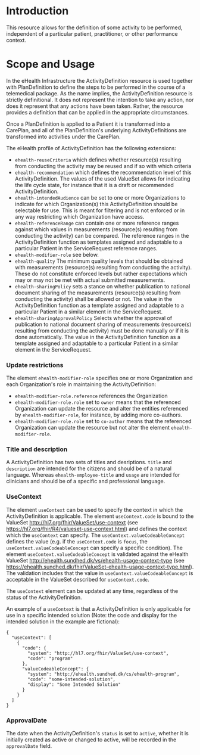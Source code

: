# Introduction
This resource allows for the definition of some activity to be performed, independent of a particular patient,
 practitioner, or other performance context.

# Scope and Usage
In the eHealth Infrastructure the ActivityDefinition resource is used together with PlanDefinition 
to define the steps to be performed in the course of a telemedical package. As the name implies,
 the ActivityDefinition resource is strictly definitional. It does not represent the intention to 
 take any action, nor does it represent that any actions have been taken. Rather, the resource 
 provides a definition that can be applied in the appropriate circumstances. 

Once a PlanDefinition is applied to a Patient it is transformed into a CarePlan, and all of the
 PlanDefinition's underlying ActivityDefinitions are transformed into activities under the CarePlan.

The eHealth profile of ActivityDefinition has the following extensions:
* `ehealth-reuseCriteria` which defines whether resource(s) resulting from conducting the activity may
be reused and if so with which criteria
* `ehealth-recommendation` which defines the recommendation level of this ActivityDefinition. The values
of the used ValueSet allows for indicating the life cycle state, for instance that it is a draft or recommended 
ActivityDefinition.
* `ehealth-intendedAudience` can be set to one or more Organizations to indicate for which Organization(s) 
this ActivityDefinition should be selectable for use. This is meant for filtering and is not enforced or
in any way restricting which Organization have access.
* `ehealth-referenceRange` can contain one or more reference ranges against which values in measurements (resource(s)
 resulting from conducting the activity) can be compared. The reference ranges in the ActivityDefinition function as templates
assigned and adaptable to a particular Patient in the ServiceRequest reference ranges.
* `ehealth-modifier-role` see below.
* `ehealth-quality` The minimum quality levels that should be obtained with measurements (resource(s) resulting
from conducting the activity). These do not constitute enforced levels but rather expectations which
may or may not be met with actual submitted measurements.
* `ehealth-sharingPolicy` sets a stance on whether publication to national document sharing
of the measurements (resource(s) resulting
from conducting the activity) shall be allowed or not. The value in the ActivityDefinition
function as a template assigned and adaptable to a particular Patient in a similar element in the
 ServiceRequest.
* `ehealth-sharingApprovalPolicy` Selects whether the approval of publication to national document sharing 
of measurements (resource(s) resulting from conducting the activity) must be done manually or if it is done automatically. 
The value in the ActivityDefinition function as a template assigned and adaptable to a particular Patient in a similar element in the 
ServiceRequest.

### Update restrictions
The element `ehealth-modifier-role` specifies one or more Organization and each Organization's role in maintaining
the ActivityDefinition:
 
 * `ehealth-modifier-role.reference` references the Organization
 * `ehealth-modifier-role.role` set to `owner` means that the referenced Organization can update the resource 
 and alter the entities referenced by `ehealth-modifier-role`, for instance, by adding more co-authors.
 * `ehealth-modifier-role.role` set to `co-author` means that the referenced Organization can update the resource
  but not alter the element `ehealth-modifier-role`.

### Title and description
A ActivityDefinition has two sets of titles and desriptions. `title` and `description` are intended for the citizens and should be of a natural language. Whereas `ehealth-employee-title` and `usage` are intended for clinicians and should be of a specific and professional language.

### UseContext
The element `useContext` can be used to specify the context in which the ActivityDefinition is applicable.
The element `useContext.code` is bound to the ValueSet http://hl7.org/fhir/ValueSet/use-context (see https://hl7.org/fhir/R4/valueset-use-context.html) and defines the context which the `useContext` can specify.
The `useContext.valueCodeableConcept` defines the value (e.g. if the `useContext.code` is `focus`, the `useContext.valueCodeableConcept` can specify a specific condition).
The element `useContext.valueCodeableConcept` is validated against the eHealth ValueSet http://ehealth.sundhed.dk/vs/ehealth-usage-context-type (see https://ehealth.sundhed.dk/fhir/ValueSet-ehealth-usage-context-type.html).
The validation includes that the value in `useContext.valueCodeableConcept` is acceptable in the ValueSet described for `useContext.code`.

The `useContext` element can be updated at any time, regardless of the status of the ActivityDefinition.

An example of a `useContext` is that a ActivityDefinition is only applicable for use in a specific intended solution (Note: the code and display for the intended solution in the example are fictional):

```
{
  "useContext": [
    {
      "code": {
        "system": "http://hl7.org/fhir/ValueSet/use-context",
        "code": "program"
      },
      "valueCodeableConcept": {
        "system": "http://ehealth.sundhed.dk/cs/ehealth-program",
        "code": "some-intended-solution",
        "display": "Some Intended Solution"
      }
    }
  ]
}
```

### ApprovalDate
The date when the ActivityDefinition's `status` is set to `active`, whether it is initially created as active or changed to active, will be recorded in the `approvalDate` field.

